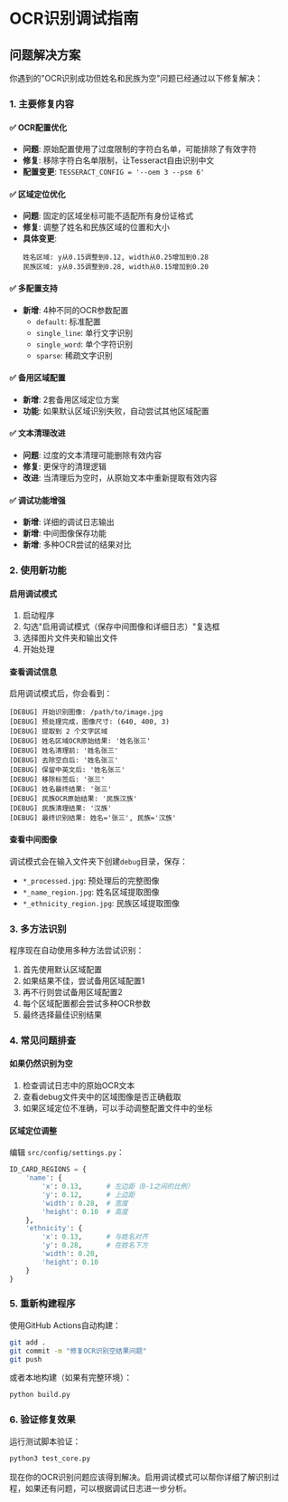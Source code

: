 # OCR识别调试指南

## 问题解决方案

你遇到的"OCR识别成功但姓名和民族为空"问题已经通过以下修复解决：

### 1. 主要修复内容

#### ✅ OCR配置优化
- **问题**: 原始配置使用了过度限制的字符白名单，可能排除了有效字符
- **修复**: 移除字符白名单限制，让Tesseract自由识别中文
- **配置变更**: `TESSERACT_CONFIG = '--oem 3 --psm 6'`

#### ✅ 区域定位优化  
- **问题**: 固定的区域坐标可能不适配所有身份证格式
- **修复**: 调整了姓名和民族区域的位置和大小
- **具体变更**:
  ```
  姓名区域: y从0.15调整到0.12, width从0.25增加到0.28
  民族区域: y从0.35调整到0.28, width从0.15增加到0.20
  ```

#### ✅ 多配置支持
- **新增**: 4种不同的OCR参数配置
  - `default`: 标准配置
  - `single_line`: 单行文字识别
  - `single_word`: 单个字符识别  
  - `sparse`: 稀疏文字识别

#### ✅ 备用区域配置
- **新增**: 2套备用区域定位方案
- **功能**: 如果默认区域识别失败，自动尝试其他区域配置

#### ✅ 文本清理改进
- **问题**: 过度的文本清理可能删除有效内容
- **修复**: 更保守的清理逻辑
- **改进**: 当清理后为空时，从原始文本中重新提取有效内容

#### ✅ 调试功能增强
- **新增**: 详细的调试日志输出
- **新增**: 中间图像保存功能
- **新增**: 多种OCR尝试的结果对比

### 2. 使用新功能

#### 启用调试模式
1. 启动程序
2. 勾选"启用调试模式（保存中间图像和详细日志）"复选框
3. 选择图片文件夹和输出文件
4. 开始处理

#### 查看调试信息
启用调试模式后，你会看到：
```
[DEBUG] 开始识别图像: /path/to/image.jpg
[DEBUG] 预处理完成，图像尺寸: (640, 400, 3)
[DEBUG] 提取到 2 个文字区域
[DEBUG] 姓名区域OCR原始结果: '姓名张三'
[DEBUG] 姓名清理前: '姓名张三'
[DEBUG] 去除空白后: '姓名张三'
[DEBUG] 保留中英文后: '姓名张三'  
[DEBUG] 移除标签后: '张三'
[DEBUG] 姓名最终结果: '张三'
[DEBUG] 民族OCR原始结果: '民族汉族'
[DEBUG] 民族清理结果: '汉族'
[DEBUG] 最终识别结果: 姓名='张三', 民族='汉族'
```

#### 查看中间图像
调试模式会在输入文件夹下创建`debug`目录，保存：
- `*_processed.jpg`: 预处理后的完整图像
- `*_name_region.jpg`: 姓名区域提取图像
- `*_ethnicity_region.jpg`: 民族区域提取图像

### 3. 多方法识别
程序现在自动使用多种方法尝试识别：
1. 首先使用默认区域配置
2. 如果结果不佳，尝试备用区域配置1
3. 再不行则尝试备用区域配置2
4. 每个区域配置都会尝试多种OCR参数
5. 最终选择最佳识别结果

### 4. 常见问题排查

#### 如果仍然识别为空
1. 检查调试日志中的原始OCR文本
2. 查看debug文件夹中的区域图像是否正确截取
3. 如果区域定位不准确，可以手动调整配置文件中的坐标

#### 区域定位调整
编辑 `src/config/settings.py`：
```python
ID_CARD_REGIONS = {
    'name': {
        'x': 0.13,      # 左边距（0-1之间的比例）
        'y': 0.12,      # 上边距  
        'width': 0.28,  # 宽度
        'height': 0.10  # 高度
    },
    'ethnicity': {
        'x': 0.13,      # 与姓名对齐
        'y': 0.28,      # 在姓名下方
        'width': 0.20,  
        'height': 0.10
    }
}
```

### 5. 重新构建程序

使用GitHub Actions自动构建：
```bash
git add .
git commit -m "修复OCR识别空结果问题"
git push
```

或者本地构建（如果有完整环境）：
```bash
python build.py
```

### 6. 验证修复效果

运行测试脚本验证：
```bash
python3 test_core.py
```

现在你的OCR识别问题应该得到解决。启用调试模式可以帮你详细了解识别过程，如果还有问题，可以根据调试日志进一步分析。